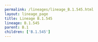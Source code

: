 ```yaml
---
permalink: /lineages/lineage_B.1.545.html
layout: lineage_page
title: Lineage B.1.545
lineage: B.1.545
parent: B.1
children: ['B.1.545']
---
```

